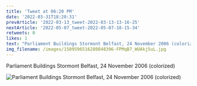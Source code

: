 ```yaml
---
title: 'Tweet at 06:20 PM'
date: '2022-03-31T18:20:31'
prevArticle: '2022-03-13_tweet-2022-03-13-13-16-25'
nextArticle: '2022-05-07_tweet-2022-05-07-18-15-34'
retweets: 0
likes: 1
text: "Parliament Buildings Stormont Belfast, 24 November 2006 (colorized)"
img_filename: /images/1509596516280848396-FPMqB7_WUAkj5uL.jpg
---
```

Parliament Buildings Stormont Belfast, 24 November 2006 (colorized)

![Parliament Buildings Stormont Belfast, 24 November 2006 (colorized)](/images/1509596516280848396-FPMqB7_WUAkj5uL.jpg "Parliament Buildings Stormont Belfast, 24 November 2006 (colorized)")